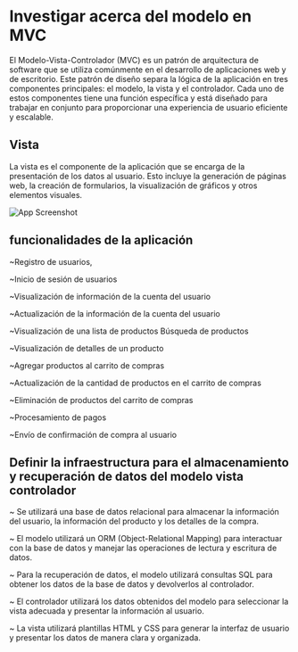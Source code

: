 
# Investigar acerca del modelo en MVC

El Modelo-Vista-Controlador (MVC) es un patrón de arquitectura de software que se utiliza comúnmente en el desarrollo de aplicaciones web y de escritorio. Este patrón de diseño separa la lógica de la aplicación en tres componentes principales: el modelo, la vista y el controlador. Cada uno de estos componentes tiene una función específica y está diseñado para trabajar en conjunto para proporcionar una experiencia de usuario eficiente y escalable.

## Vista

La vista es el componente de la aplicación que se encarga de la presentación de los datos al usuario. Esto incluye la generación de páginas web, la creación de formularios, la visualización de gráficos y otros elementos visuales.


![App Screenshot](https://static.wixstatic.com/media/af8b51_8f89c429555a4fc8a98a940095f7f30d~mv2.jpg/v1/fill/w_396,h_465,al_c,q_80,enc_auto/img6.jpg)


## funcionalidades de la aplicación


~Registro de usuarios,

~Inicio de sesión de usuarios

~Visualización de información de la cuenta del usuario

~Actualización de la información de la cuenta del usuario

~Visualización de una lista de productos
Búsqueda de productos

~Visualización de detalles de un producto

~Agregar productos al carrito de compras

~Actualización de la cantidad de productos en el carrito de compras

~Eliminación de productos del carrito de compras

~Procesamiento de pagos

~Envío de confirmación de compra al usuario

## Definir la infraestructura para el almacenamiento y recuperación de datos del modelo vista controlador

~ Se utilizará una base de datos relacional para almacenar la información del usuario, la información del producto y los detalles de la compra.

~ El modelo utilizará un ORM (Object-Relational Mapping) para interactuar con la base de datos y manejar las operaciones de lectura y escritura de datos.

~ Para la recuperación de datos, el modelo utilizará consultas SQL para obtener los datos de la base de datos y devolverlos al controlador.

~ El controlador utilizará los datos obtenidos del modelo para seleccionar la vista adecuada y presentar la información al usuario.

~ La vista utilizará plantillas HTML y CSS para generar la interfaz de usuario y presentar los datos de manera clara y organizada.
